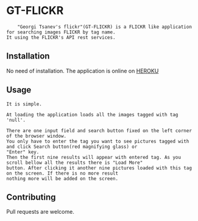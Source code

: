 # GT-FLICKR

        "Georgi Tsanev's flickr"(GT-FLICKR) is a FLICKR like application for searching images FLICKR by tag name.
    It using the FLICKR's API rest services.

## Installation

No need of installation. The application is online on [HEROKU](https://gt-flickr.herokuapp.com/)

## Usage

    It is simple.

    At loading the application loads all the images tagged with tag 'null'.

    There are one input field and search button fixed on the left corner of the browser window.
    You only have to enter the tag you want to see pictures tagged with and click Search button(red magnifying glass) or
    "Enter" key.
    Then the first nine results will appear with entered tag. As you scroll bellow all the results there is "Load More"
    button. After clicking it another nine pictures loaded with this tag on the screen. If there is no more result
    nothing more will be added on the screen.

## Contributing

Pull requests are welcome.